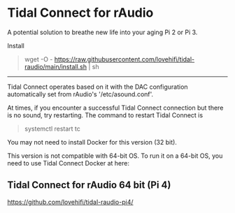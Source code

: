 # Tidal Connect for rAudio 

A potential solution to breathe new life into your aging Pi 2 or Pi 3.
>


>
Install
> wget -O - https://raw.githubusercontent.com/lovehifi/tidal-raudio/main/install.sh | sh
>
>

>
------------------
Tidal Connect operates based on it with the DAC configuration automatically set from rAudio's '/etc/asound.conf'.

At times, if you encounter a successful Tidal Connect connection but there is no sound, try restarting. The command to restart Tidal Connect is
> systemctl restart tc

>
You may not need to install Docker for this version (32 bit).
>
This version is not compatible with 64-bit OS. To run it on a 64-bit OS, you need to use Tidal Connect Docker at here: 

## Tidal Connect for rAudio 64 bit (Pi 4)
https://github.com/lovehifi/tidal-raudio-pi4/
